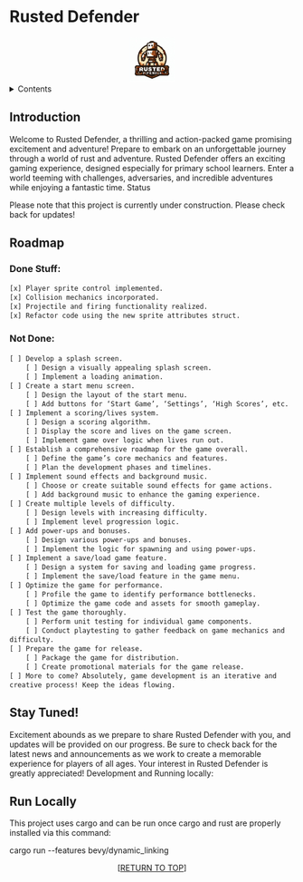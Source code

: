<a name="readme-top"></a>

# Rusted Defender

<div align="center"> 
    <img src="images/logo.png" alt="Logo" width="80" height="80"> 
</div>

<details> 
    <summary>Contents</summary>
     <ol> 
        <li> 
            <a href="#introduction">Introduction</a> 
        </li> 
        <li> 
            <a href="#status">Status</a> 
        </li> 
        <li> 
            <a href="#roadmap">Roadmap</a> 
        </li> 
        <li> 
            <a href="#stay-tuned">Stay Tuned!</a> 
        </li> 
        <li> 
            <a href="#development-and-running-locally">Development and Running locally</a> 
            </li> 
    </ol> 
</details>

## Introduction

Welcome to Rusted Defender, a thrilling and action-packed game promising excitement and adventure! Prepare to embark on an unforgettable journey through a world of rust and adventure. Rusted Defender offers an exciting gaming experience, designed especially for primary school learners. Enter a world teeming with challenges, adversaries, and incredible adventures while enjoying a fantastic time.
Status

Please note that this project is currently under construction. Please check back for updates!

## Roadmap

### Done Stuff:

    [x] Player sprite control implemented.
    [x] Collision mechanics incorporated.
    [x] Projectile and firing functionality realized.
    [x] Refactor code using the new sprite attributes struct.

### Not Done:


    [ ] Develop a splash screen.
        [ ] Design a visually appealing splash screen.
        [ ] Implement a loading animation.
    [ ] Create a start menu screen.
        [ ] Design the layout of the start menu.
        [ ] Add buttons for ‘Start Game’, ‘Settings’, ‘High Scores’, etc.
    [ ] Implement a scoring/lives system.
        [ ] Design a scoring algorithm.
        [ ] Display the score and lives on the game screen.
        [ ] Implement game over logic when lives run out.
    [ ] Establish a comprehensive roadmap for the game overall.
        [ ] Define the game’s core mechanics and features.
        [ ] Plan the development phases and timelines.
    [ ] Implement sound effects and background music.
        [ ] Choose or create suitable sound effects for game actions.
        [ ] Add background music to enhance the gaming experience.
    [ ] Create multiple levels of difficulty.
        [ ] Design levels with increasing difficulty.
        [ ] Implement level progression logic.
    [ ] Add power-ups and bonuses.
        [ ] Design various power-ups and bonuses.
        [ ] Implement the logic for spawning and using power-ups.
    [ ] Implement a save/load game feature.
        [ ] Design a system for saving and loading game progress.
        [ ] Implement the save/load feature in the game menu.
    [ ] Optimize the game for performance.
        [ ] Profile the game to identify performance bottlenecks.
        [ ] Optimize the game code and assets for smooth gameplay.
    [ ] Test the game thoroughly.
        [ ] Perform unit testing for individual game components.
        [ ] Conduct playtesting to gather feedback on game mechanics and difficulty.
    [ ] Prepare the game for release.
        [ ] Package the game for distribution.
        [ ] Create promotional materials for the game release.
    [ ] More to come? Absolutely, game development is an iterative and creative process! Keep the ideas flowing.


## Stay Tuned!

Excitement abounds as we prepare to share Rusted Defender with you, and updates will be provided on our progress. Be sure to check back for the latest news and announcements as we work to create a memorable experience for players of all ages. Your interest in Rusted Defender is greatly appreciated!
Development and Running locally:

## Run Locally

This project uses cargo and can be run once cargo and rust are properly installed via this command:

cargo run --features bevy/dynamic_linking

<p align="center">[<a href="#readme-top">RETURN TO TOP</a>]</p>
